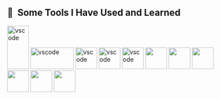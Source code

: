 <h2> 🚀 &nbsp;Some Tools I Have Used and Learned</h2>
<p align="left">
<img src="https://cdn.jsdelivr.net/gh/devicons/devicon/icons/react/react-original.svg" /alt="vscode" width="50" height="100"/>
<img src="https://cdn.jsdelivr.net/gh/devicons/devicon/icons/solidity/solidity-original.svg" /alt="vscode" width="100" height="50"/>
<img src="https://cdn.jsdelivr.net/gh/devicons/devicon/icons/html5/html5-plain.svg" /alt="vscode" width="50" height="50"/>
<img src="https://cdn.jsdelivr.net/gh/devicons/devicon/icons/css3/css3-plain.svg" /alt="vscode" width="50" height="50"/>
<img src="https://cdn.jsdelivr.net/gh/devicons/devicon/icons/git/git-plain.svg" /alt="vscode" width="50" height="50"/> 
<img src="https://cdn.jsdelivr.net/gh/devicons/devicon/icons/vscode/vscode-original.svg" /width="50" height="50">
<img src="https://cdn.jsdelivr.net/gh/devicons/devicon/icons/ubuntu/ubuntu-plain.svg" /width="50" height="50">
<img src="https://cdn.jsdelivr.net/gh/devicons/devicon/icons/redux/redux-original.svg" /width="50" height="50">
<img src="https://cdn.jsdelivr.net/gh/devicons/devicon/icons/nodejs/nodejs-plain.svg" /width="50" height="50">
<img src="https://cdn.jsdelivr.net/gh/devicons/devicon/icons/javascript/javascript-plain.svg" /width="50" height="50">
<img src="https://cdn.jsdelivr.net/gh/devicons/devicon/icons/github/github-original.svg" /width="50" height="50">
</p>
